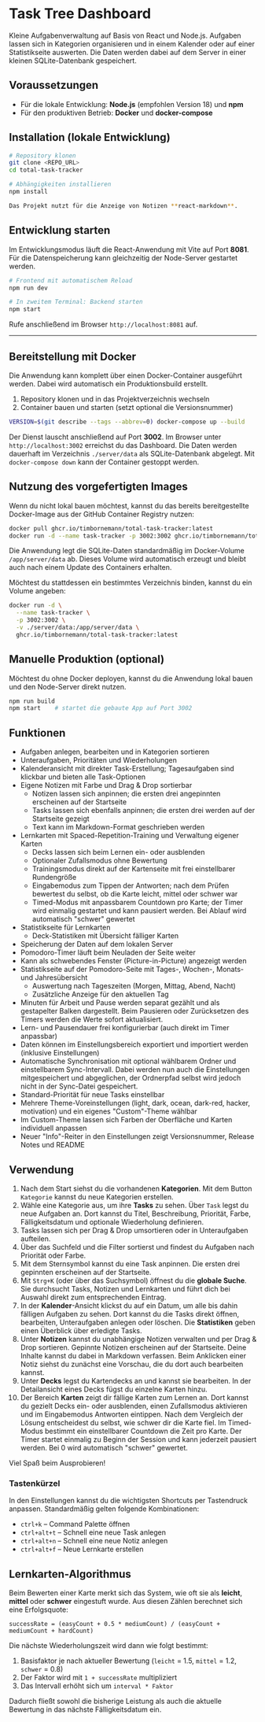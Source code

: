 # Task Tree Dashboard

Kleine Aufgabenverwaltung auf Basis von React und Node.js. Aufgaben lassen sich in Kategorien organisieren und in einem Kalender oder auf einer Statistikseite auswerten. Die Daten werden dabei auf dem Server in einer kleinen SQLite-Datenbank gespeichert.

## Voraussetzungen

* Für die lokale Entwicklung: **Node.js** (empfohlen Version 18) und **npm**
* Für den produktiven Betrieb: **Docker** und **docker-compose**

## Installation (lokale Entwicklung)

```bash
# Repository klonen
git clone <REPO_URL>
cd total-task-tracker

# Abhängigkeiten installieren
npm install

Das Projekt nutzt für die Anzeige von Notizen **react-markdown**.
```

## Entwicklung starten

Im Entwicklungsmodus läuft die React-Anwendung mit Vite auf Port **8081**. Für die Datenspeicherung kann gleichzeitig der Node-Server gestartet werden.

```bash
# Frontend mit automatischem Reload
npm run dev

# In zweitem Terminal: Backend starten
npm start
```

Rufe anschließend im Browser `http://localhost:8081` auf.

---

## Bereitstellung mit Docker

Die Anwendung kann komplett über einen Docker-Container ausgeführt werden. Dabei wird automatisch ein Produktionsbuild erstellt.

1. Repository klonen und in das Projektverzeichnis wechseln
2. Container bauen und starten (setzt optional die Versionsnummer)

```bash
VERSION=$(git describe --tags --abbrev=0) docker-compose up --build
```

Der Dienst lauscht anschließend auf Port **3002**. Im Browser unter `http://localhost:3002` erreichst du das Dashboard. Die Daten werden dauerhaft im Verzeichnis `./server/data` als SQLite-Datenbank abgelegt. Mit `docker-compose down` kann der Container gestoppt werden.

## Nutzung des vorgefertigten Images

Wenn du nicht lokal bauen möchtest, kannst du das bereits bereitgestellte Docker-Image aus der GitHub Container Registry nutzen:

```bash
docker pull ghcr.io/timbornemann/total-task-tracker:latest
docker run -d --name task-tracker -p 3002:3002 ghcr.io/timbornemann/total-task-tracker:latest
```

Die Anwendung legt die SQLite-Daten standardmäßig im Docker-Volume `/app/server/data` ab. Dieses Volume wird automatisch erzeugt und bleibt auch nach einem Update des Containers erhalten.

Möchtest du stattdessen ein bestimmtes Verzeichnis binden, kannst du ein Volume angeben:

```bash
docker run -d \
  --name task-tracker \
  -p 3002:3002 \
  -v ./server/data:/app/server/data \
  ghcr.io/timbornemann/total-task-tracker:latest
```

## Manuelle Produktion (optional)

Möchtest du ohne Docker deployen, kannst du die Anwendung lokal bauen und den Node-Server direkt nutzen.

```bash
npm run build
npm start    # startet die gebaute App auf Port 3002
```

## Funktionen

- Aufgaben anlegen, bearbeiten und in Kategorien sortieren
- Unteraufgaben, Prioritäten und Wiederholungen
- Kalenderansicht mit direkter Task-Erstellung; Tagesaufgaben sind klickbar und bieten alle Task-Optionen
- Eigene Notizen mit Farbe und Drag & Drop sortierbar
  - Notizen lassen sich anpinnen; die ersten drei angepinnten erscheinen auf der Startseite
  - Tasks lassen sich ebenfalls anpinnen; die ersten drei werden auf der Startseite gezeigt
  - Text kann im Markdown-Format geschrieben werden
- Lernkarten mit Spaced-Repetition-Training und Verwaltung eigener Karten
  - Decks lassen sich beim Lernen ein- oder ausblenden
  - Optionaler Zufallsmodus ohne Bewertung
  - Trainingsmodus direkt auf der Kartenseite mit frei einstellbarer Rundengröße
  - Eingabemodus zum Tippen der Antworten; nach dem Prüfen bewertest du selbst, ob die Karte leicht, mittel oder schwer war
  - Timed-Modus mit anpassbarem Countdown pro Karte; der Timer wird einmalig gestartet und kann pausiert werden. Bei Ablauf wird automatisch "schwer" gewertet
- Statistikseite für Lernkarten
  - Deck-Statistiken mit Übersicht fälliger Karten
- Speicherung der Daten auf dem lokalen Server
- Pomodoro-Timer läuft beim Neuladen der Seite weiter
- Kann als schwebendes Fenster (Picture-in-Picture) angezeigt werden
 - Statistikseite auf der Pomodoro-Seite mit Tages-, Wochen-, Monats- und Jahresübersicht
   - Auswertung nach Tageszeiten (Morgen, Mittag, Abend, Nacht)
   - Zusätzliche Anzeige für den aktuellen Tag
 - Minuten für Arbeit und Pause werden separat gezählt und als gestapelter Balken
    dargestellt. Beim Pausieren oder Zurücksetzen des Timers werden die Werte
  sofort aktualisiert.
- Lern- und Pausendauer frei konfigurierbar (auch direkt im Timer anpassbar)
- Daten können im Einstellungsbereich exportiert und importiert werden
  (inklusive Einstellungen)
- Automatische Synchronisation mit optional wählbarem Ordner
  und einstellbarem Sync-Intervall. Dabei werden nun auch die
  Einstellungen mitgespeichert und abgeglichen, der Ordnerpfad
  selbst wird jedoch nicht in der Sync-Datei gespeichert.
- Standard-Priorität für neue Tasks einstellbar
- Mehrere Theme-Voreinstellungen (light, dark, ocean, dark-red, hacker,
  motivation) und ein eigenes "Custom"-Theme wählbar
- Im Custom-Theme lassen sich Farben der Oberfläche und Karten individuell anpassen
- Neuer "Info"-Reiter in den Einstellungen zeigt Versionsnummer, Release Notes und README

## Verwendung

1. Nach dem Start siehst du die vorhandenen **Kategorien**. Mit dem Button `Kategorie` kannst du neue Kategorien erstellen.
2. Wähle eine Kategorie aus, um ihre **Tasks** zu sehen. Über `Task` legst du neue Aufgaben an. Dort kannst du Titel, Beschreibung, Priorität, Farbe, Fälligkeitsdatum und optionale Wiederholung definieren.
3. Tasks lassen sich per Drag & Drop umsortieren oder in Unteraufgaben aufteilen.
4. Über das Suchfeld und die Filter sortierst und findest du Aufgaben nach Priorität oder Farbe.
5. Mit dem Sternsymbol kannst du eine Task anpinnen. Die ersten drei gepinnten erscheinen auf der Startseite.
6. Mit `Strg+K` (oder über das Suchsymbol) öffnest du die **globale Suche**. Sie durchsucht Tasks, Notizen und Lernkarten und führt dich bei Auswahl direkt zum entsprechenden Eintrag.
7. In der **Kalender**-Ansicht klickst du auf ein Datum, um alle bis dahin fälligen Aufgaben zu sehen. Dort kannst du die Tasks direkt öffnen, bearbeiten, Unteraufgaben anlegen oder löschen. Die **Statistiken** geben einen Überblick über erledigte Tasks.
8. Unter **Notizen** kannst du unabhängige Notizen verwalten und per Drag & Drop sortieren. Gepinnte Notizen erscheinen auf der Startseite. Deine Inhalte kannst du dabei in Markdown verfassen. Beim Anklicken einer Notiz siehst du zunächst eine Vorschau, die du dort auch bearbeiten kannst.
9. Unter **Decks** legst du Kartendecks an und kannst sie bearbeiten. In der Detailansicht eines Decks fügst du einzelne Karten hinzu.
10. Der Bereich **Karten** zeigt dir fällige Karten zum Lernen an. Dort kannst du
   gezielt Decks ein- oder ausblenden, einen Zufallsmodus aktivieren und im
   Eingabemodus Antworten eintippen. Nach dem Vergleich der Lösung entscheidest
   du selbst, wie schwer dir die Karte fiel.
   Im Timed-Modus bestimmt ein einstellbarer Countdown die Zeit pro Karte. Der Timer startet einmalig zu Beginn der Session und kann jederzeit pausiert werden. Bei 0 wird automatisch "schwer" gewertet.

Viel Spaß beim Ausprobieren!

### Tastenkürzel

In den Einstellungen kannst du die wichtigsten Shortcuts per Tastendruck
anpassen. Standardmäßig gelten folgende Kombinationen:

- `ctrl+k` – Command Palette öffnen
- `ctrl+alt+t` – Schnell eine neue Task anlegen
- `ctrl+alt+n` – Schnell eine neue Notiz anlegen
- `ctrl+alt+f` – Neue Lernkarte erstellen

## Lernkarten-Algorithmus

Beim Bewerten einer Karte merkt sich das System, wie oft sie als **leicht**, **mittel** oder **schwer** eingestuft wurde. Aus diesen Zählen berechnet sich eine Erfolgsquote:

```
successRate = (easyCount + 0.5 * mediumCount) / (easyCount + mediumCount + hardCount)
```

Die nächste Wiederholungszeit wird dann wie folgt bestimmt:

1. Basisfaktor je nach aktueller Bewertung (`leicht` = 1.5, `mittel` = 1.2, `schwer` = 0.8)
2. Der Faktor wird mit `1 + successRate` multipliziert
3. Das Intervall erhöht sich um `interval * Faktor`

Dadurch fließt sowohl die bisherige Leistung als auch die aktuelle Bewertung in das nächste Fälligkeitsdatum ein.
